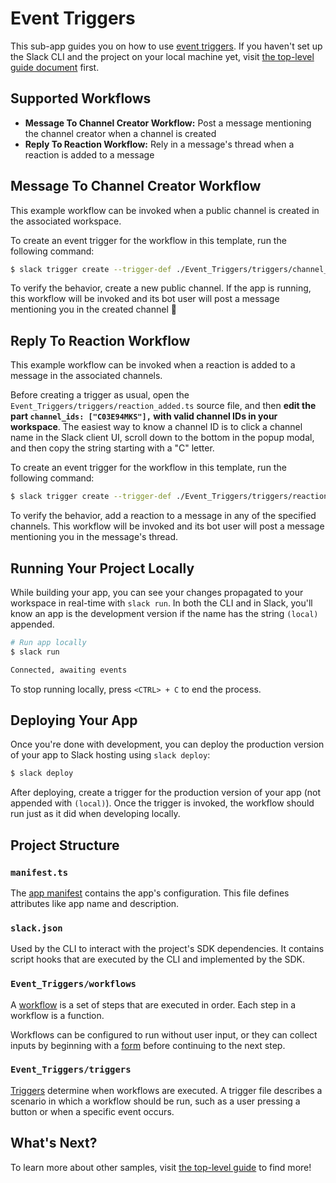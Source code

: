 # Event Triggers

This sub-app guides you on how to use
[event triggers](https://api.slack.com/future/triggers/event). If you haven't
set up the Slack CLI and the project on your local machine yet, visit
[the top-level guide document](../README.md) first.

## Supported Workflows

- **Message To Channel Creator Workflow:** Post a message mentioning the channel
  creator when a channel is created
- **Reply To Reaction Workflow:** Rely in a message's thread when a reaction is
  added to a message

## Message To Channel Creator Workflow

This example workflow can be invoked when a public channel is created in the
associated workspace.

To create an event trigger for the workflow in this template, run the following
command:

```zsh
$ slack trigger create --trigger-def ./Event_Triggers/triggers/channel_created.ts
```

To verify the behavior, create a new public channel. If the app is running, this
workflow will be invoked and its bot user will post a message mentioning you in
the created channel :tada:

## Reply To Reaction Workflow

This example workflow can be invoked when a reaction is added to a message in
the associated channels.

Before creating a trigger as usual, open the
`Event_Triggers/triggers/reaction_added.ts` source file, and then **edit the
part `channel_ids: ["C03E94MKS"],` with valid channel IDs in your workspace**.
The easiest way to know a channel ID is to click a channel name in the Slack
client UI, scroll down to the bottom in the popup modal, and then copy the
string starting with a "C" letter.

To create an event trigger for the workflow in this template, run the following
command:

```zsh
$ slack trigger create --trigger-def ./Event_Triggers/triggers/reaction_added.ts
```

To verify the behavior, add a reaction to a message in any of the specified
channels. This workflow will be invoked and its bot user will post a message
mentioning you in the message's thread.

## Running Your Project Locally

While building your app, you can see your changes propagated to your workspace
in real-time with `slack run`. In both the CLI and in Slack, you'll know an app
is the development version if the name has the string `(local)` appended.

```zsh
# Run app locally
$ slack run

Connected, awaiting events
```

To stop running locally, press `<CTRL> + C` to end the process.

## Deploying Your App

Once you're done with development, you can deploy the production version of your
app to Slack hosting using `slack deploy`:

```zsh
$ slack deploy
```

After deploying, create a trigger for the production version of your app (not
appended with `(local)`). Once the trigger is invoked, the workflow should run
just as it did when developing locally.

## Project Structure

### `manifest.ts`

The [app manifest](https://api.slack.com/future/manifest) contains the app's
configuration. This file defines attributes like app name and description.

### `slack.json`

Used by the CLI to interact with the project's SDK dependencies. It contains
script hooks that are executed by the CLI and implemented by the SDK.

### `Event_Triggers/workflows`

A [workflow](https://api.slack.com/future/workflows) is a set of steps that are
executed in order. Each step in a workflow is a function.

Workflows can be configured to run without user input, or they can collect
inputs by beginning with a [form](https://api.slack.com/future/forms) before
continuing to the next step.

### `Event_Triggers/triggers`

[Triggers](https://api.slack.com/future/triggers) determine when workflows are
executed. A trigger file describes a scenario in which a workflow should be run,
such as a user pressing a button or when a specific event occurs.

## What's Next?

To learn more about other samples, visit [the top-level guide](../README.md) to
find more!
